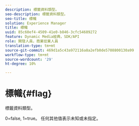 ```yaml
---
description: 標籤資料類型。
seo-description: 標籤資料類型。
seo-title: 標幟
solution: Experience Manager
title: 標幟
uuid: 85c60ef4-4509-41e0-b846-3cfc54689272
feature: Dynamic Media經典，SDK/API
role: 開發人員，商業從業人員
translation-type: tm+mt
source-git-commit: 469d1a5c43a972116a8a2efb0de5708800130a99
workflow-type: tm+mt
source-wordcount: '29'
ht-degree: 10%

---
```



# 標幟{#flag}

標籤資料類型。

0=false, 1=true。 任何其他值表示未知或未指定。
